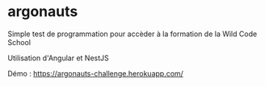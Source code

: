 # argonauts
Simple test de programmation pour accèder à la formation de la Wild Code School

Utilisation d'Angular et NestJS

Démo : https://argonauts-challenge.herokuapp.com/
